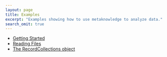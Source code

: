 ```yaml
---
layout: page
title: Examples
excerpt: "Examples showing how to use metaknowledge to analyze data."
search_omit: true
---
```


<ul class="post-list">

  <li><article>
  <a href="{{ site.baseurl }}/examples/#Getting-Started">Getting Started</a>
  </article></li>
  <li><article>
  <a href="{{ site.baseurl }}/examples/#Reading-Files">Reading Files</a>
  </article></li>
  <li><article>
  <a href="{{ site.baseurl }}/examples/#The-RecordCollections-object">The RecordCollections object</a>
  </article></li>
</ul>

